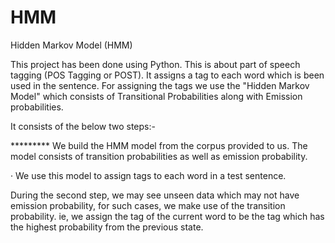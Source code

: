 # HMM
Hidden Markov Model (HMM)

This project has been done using Python. This is about part of speech tagging (POS Tagging or POST). It assigns a tag to each word which is been used in the sentence. For assigning the tags we use the "Hidden Markov Model" which consists of Transitional Probabilities along with Emission probabilities. 

It consists of the below two steps:-

********* We build the HMM model from the corpus provided to us. The model consists of transition probabilities as well as emission probability. 

·        We use this model to assign tags to each word in a test sentence.

During the second step, we may see unseen data which may not have emission probability, for such cases, we make use of the transition probability. ie, we assign the tag of the current word to be the tag which has the highest probability from the previous state. 
